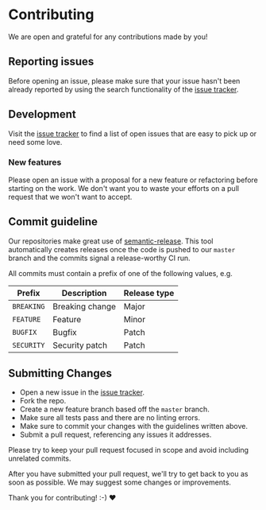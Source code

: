 # Contributing

We are open and grateful for any contributions made by you!

## Reporting issues

Before opening an issue, please make sure that your issue hasn't been already reported by using the search functionality of the [issue tracker](https://github.com/ImmoweltGroup/jest-preset-react/issues).

## Development

Visit the [issue tracker](https://github.com/ImmoweltGroup/jest-preset-react/issues) to find a list of open issues that are easy to pick up or need some love.

### New features

Please open an issue with a proposal for a new feature or refactoring before starting on the work. We don't want you to waste your efforts on a pull request that we won't want to accept.

## Commit guideline

Our repositories make great use of [semantic-release](https://github.com/semantic-release/semantic-release). This tool automatically creates releases once the code is pushed to our `master` branch and the commits signal a release-worthy CI run.

All commits must contain a prefix of one of the following values, e.g.

| Prefix        | Description     | Release type  |
| ------------- | --------------- | ------------- |
| `BREAKING`    | Breaking change | Major         |
| `FEATURE`     | Feature         | Minor         |
| `BUGFIX`      | Bugfix          | Patch         |
| `SECURITY`    | Security patch  | Patch         |

## Submitting Changes

* Open a new issue in the [issue tracker](https://github.com/ImmoweltGroup/jest-preset-react/issues).
* Fork the repo.
* Create a new feature branch based off the `master` branch.
* Make sure all tests pass and there are no linting errors.
* Make sure to commit your changes with the guidelines written above.
* Submit a pull request, referencing any issues it addresses.

Please try to keep your pull request focused in scope and avoid including unrelated commits.

After you have submitted your pull request, we'll try to get back to you as soon as possible. We may suggest some changes or improvements.

Thank you for contributing! :-) :heart:
